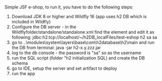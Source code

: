 Simple JSF e-shop, to run it, you have to do the following steps:

1) Download JDK 8 or higher and Wildfly 16 (app uses h2 DB which is included in Wildfly)
2) Configure the DB server - in the Wildflyfolder/standalone/standalone.xml find the <datasources> element and edit it as following:
      <datasource jndi-name="java:jboss/datasources/ExampleDS"
                  pool-name="ExampleDS" enabled="true" use-java-context="true"
                  statistics-enabled="${wildfly.datasources.statistics-enabled:${wildfly.statistics-enabled:false}}">
                    <connection-url>jdbc:h2:tcp://localhost/~/h2DB_localFiles/test-eshop</connection-url>
                    <driver>h2</driver>
                    <security>
                        <user-name>sa</user-name>
                        <password>sa</password>
                    </security>
      </datasource>
3) go to ..\modules\system\layers\base\com\h2database\h2\main and run the DB from terminal: java -jar h2-x.y.zzz.jar
4) log to the db console - the password is "sa" so as the username
5) run the SQL script (folder "h2 initialization SQL) and create the DB schema
6) go to IDE, setup the server and set artifact to deploy
7) run the app  

